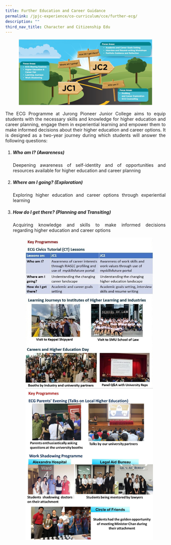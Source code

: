 ```yaml
---
title: Further Education and Career Guidance
permalink: /jpjc-experience/co-curriculum/cce/further-ecg/
description: ""
third_nav_title: Character and Citizenship Edu
---
```

<div align=justify>

<figure>	
<img src="/images/Further%20Education%201.jpg"></figure>
<p>	 
The ECG Programme at Jurong Pioneer Junior College aims to equip students with the necessary skills and knowledge for higher education and career planning, engage them in experiential learning and empower them to make informed decisions about their higher education and career options. It is designed as a two-year journey during which students will answer the following questions:</p>
<ol>
	<li><h5><strong>Who am I? (Awareness)</strong></h5></li>
<p>
Deepening awareness of self-identity and of opportunities and resources available for higher education and career planning</p>
	<li><h5><strong>Where am I going? (Exploration)</strong></h5></li>
<p>
Exploring higher education and career options through experiential learning</p>
	<li><h5><strong>How do I get there? (Planning and Transiting)</strong></h5></li>
<p>
Acquiring knowledge and skills to make informed decisions regarding higher education and career options</p>

<figure>
<img src="/images/CCE1a.jpg">
<img src="/images/Higher%20Education%203.jpg">		 
</figure>

